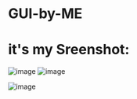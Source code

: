 # GUI-by-ME
# it's my Sreenshot:

![image](https://github.com/user-attachments/assets/9316370b-97e4-4479-afcf-5be3d92c0345)
![image](https://github.com/user-attachments/assets/b5efb40e-ab4f-4be4-95b6-75edd115e8d9)

![image](https://github.com/user-attachments/assets/028bdabb-daf0-4f86-b0ea-c88da84efebe)

